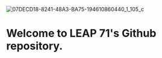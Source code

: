 ![07DECD18-8241-48A3-BA75-194610860440_1_105_c](https://github.com/leap71/leap71/assets/147378246/93fa9d55-37bf-4586-b34d-6e502e2aef64)

# Welcome to LEAP 71's Github repository.
